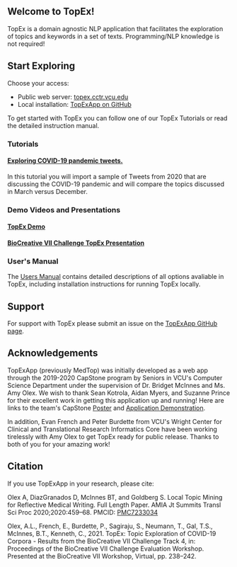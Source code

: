 ## Welcome to TopEx!

TopEx is a domain agnostic NLP application that facilitates the exploration of topics and keywords in a set of texts. Programming/NLP knowledge is not required! 

## Start Exploring

Choose your access:
 - Public web server: [topex.cctr.vcu.edu](http://topex.cctr.vcu.edu/)
 - Local installation: [TopExApp on GitHub](https://github.com/VCUWrightCenter/TopExApp)

To get started with TopEx you can follow one of our TopEx Tutorials or read the detailed instruction manual. 

### Tutorials
#### [Exploring COVID-19 pandemic tweets.](https://vcuwrightcenter.github.io/TopExApp/tutorial_covidTweets)

In this tutorial you will import a sample of Tweets from 2020 that are discussing the COVID-19 pandemic and will compare the topics discussed in March versus December.

### Demo Videos and Presentations
#### [TopEx Demo](https://www.youtube.com/watch?v=7i4I2RTNVoY)
#### [BioCreative VII Challenge TopEx Presentation](https://www.youtube.com/watch?v=oKCmZoXwhSU&list=PL5uSCzf1azhBcf08IFsi-76Yfb27-jtcf&index=26)

### User's Manual

The [Users Manual](https://vcuwrightcenter.github.io/TopExApp/manual) contains detailed descriptions of all options avaliable in TopEx, including installation instructions for running TopEx locally.

## Support

For support with TopEx please submit an issue on the [TopExApp GitHub page](https://github.com/VCUWrightCenter/TopExApp/issues).

## Acknowledgements

TopExApp (previously MedTop) was initially developed as a web app through the 2019-2020 CapStone program by Seniors in VCU's Computer Science Department under the supervision of Dr. Bridget McInnes and Ms. Amy Olex. We wish to thank Sean Kotrola, Aidan Myers, and Suzanne Prince for their excellent work in getting this application up and running! Here are links to the team's CapStone [Poster](https://drive.google.com/file/d/1TGCaM7oXPxFwEJ5B5_nrGZqNnUetWPFB/view) and [Application Demonstration](https://drive.google.com/file/d/1xRYlLpiYnCnI9Pdi6vbE4eTDUu0e09qB/view). 

In addition, Evan French and Peter Burdette from VCU's Wright Center for Clinical and Translational Research Informatics Core have been working tirelessly with Amy Olex to get TopEx ready for public release.  Thanks to both of you for your amazing work!

## Citation

If you use TopExApp in your research, please cite:

Olex A, DiazGranados D, McInnes BT, and Goldberg S. Local Topic Mining for Reflective Medical Writing. Full Length Paper. AMIA Jt Summits Transl Sci Proc 2020;2020:459–68. PMCID: [PMC7233034](https://www-ncbi-nlm-nih-gov.proxy.library.vcu.edu/pmc/articles/PMC7233034/)

Olex, A.L., French, E., Burdette, P., Sagiraju, S., Neumann, T., Gal, T.S., McInnes, B.T., Kenneth, C., 2021. TopEx: Topic Exploration of COVID-19 Corpora - Results from the BioCreative VII Challenge Track 4, in: Proceedings of the BioCreative VII Challenge Evaluation Workshop. Presented at the BioCreative VII Workshop, Virtual, pp. 238–242.
